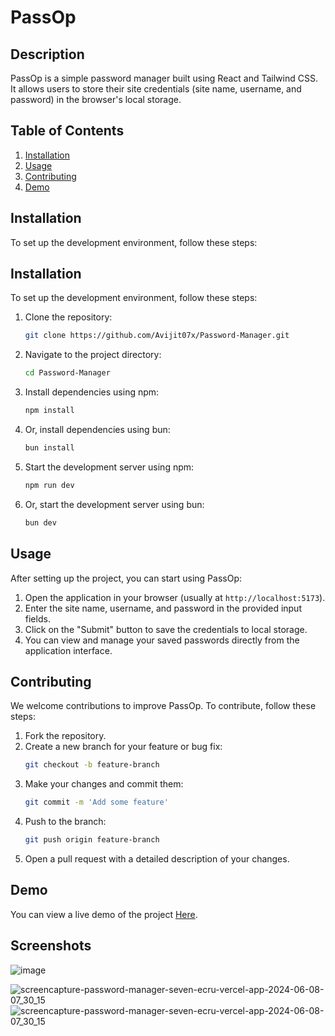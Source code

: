 # PassOp

## Description

PassOp is a simple password manager built using React and Tailwind CSS. It allows users to store their site credentials (site name, username, and password) in the browser's local storage.

## Table of Contents

1. [Installation](#installation)
2. [Usage](#usage)
3. [Contributing](#contributing)
4. [Demo](#demo)

## Installation

To set up the development environment, follow these steps:

## Installation

To set up the development environment, follow these steps:

1. Clone the repository:

   ```bash
   git clone https://github.com/Avijit07x/Password-Manager.git
   ```

2. Navigate to the project directory:

   ```bash
   cd Password-Manager
   ```

3. Install dependencies using npm:

   ```bash
   npm install
   ```

4. Or, install dependencies using bun:

   ```bash
   bun install
   ```

5. Start the development server using npm:

   ```bash
   npm run dev
   ```

6. Or, start the development server using bun:
   ```bash
   bun dev
   ```

## Usage

After setting up the project, you can start using PassOp:

1. Open the application in your browser (usually at `http://localhost:5173`).
2. Enter the site name, username, and password in the provided input fields.
3. Click on the "Submit" button to save the credentials to local storage.
4. You can view and manage your saved passwords directly from the application interface.

## Contributing

We welcome contributions to improve PassOp. To contribute, follow these steps:

1. Fork the repository.
2. Create a new branch for your feature or bug fix:
   ```bash
   git checkout -b feature-branch
   ```
3. Make your changes and commit them:
   ```bash
   git commit -m 'Add some feature'
   ```
4. Push to the branch:
   ```bash
   git push origin feature-branch
   ```
5. Open a pull request with a detailed description of your changes.

## Demo

You can view a live demo of the project [Here](https://password-manager-seven-ecru.vercel.app/).

## Screenshots
![image](https://github.com/Avijit07x/Password-Manager/assets/154034057/4f1dcc47-7d8e-4166-a6ce-2bfeb95ddb53)

![screencapture-password-manager-seven-ecru-vercel-app-2024-06-08-07_30_15](https://github.com/Avijit07x/Password-Manager/assets/154034057/3ab95c92-e478-476c-983a-45adac5b7ed1)
![screencapture-password-manager-seven-ecru-vercel-app-2024-06-08-07_30_15](https://github.com/Avijit07x/Password-Manager/assets/154034057/3ab95c92-e478-476c-983a-45adac5b7ed1)

